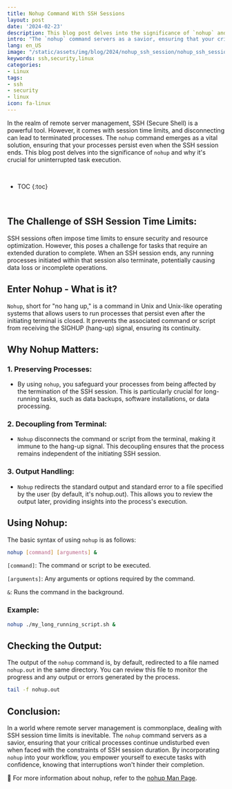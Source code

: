 ```yaml
---
title: Nohup Command With SSH Sessions
layout: post
date: '2024-02-23'
description: This blog post delves into the significance of `nohup` and why it's crucial for uninterrupted task execution.
intro: "The `nohup` command servers as a savior, ensuring that your critical processes continue undisturbed even when faced with the constraints of SSH session duration. By incorporating `nohup` into your workflow, you empower yourself to execute tasks with confidence, knowing that interruptions won't hinder their completion."
lang: en_US
image: "/static/assets/img/blog/2024/nohup_ssh_session/nohup_ssh_session.jpg"
keywords: ssh,security,linux
categories:
- Linux
tags:
- ssh
- security
- linux
icon: fa-linux
---
```



In the realm of remote server management, SSH (Secure Shell) is a powerful tool. However, it comes with session time limits, and disconnecting can lead to terminated processes. The `nohup` command emerges as a vital solution, ensuring that your processes persist even when the SSH session ends. This blog post delves into the significance of `nohup` and why it's crucial for uninterrupted task execution.

<br>

* TOC 
{:toc}

<br>

## The Challenge of SSH Session Time Limits:

SSH sessions often impose time limits to ensure security and resource optimization. However, this poses a challenge for tasks that require an extended duration to complete. When an SSH session ends, any running processes initiated within that session also terminate, potentially causing data loss or incomplete operations.

## Enter Nohup - What is it?

`Nohup`, short for "no hang up," is a command in Unix and Unix-like operating systems that allows users to run processes that persist even after the initiating terminal is closed. It prevents the associated command or script from receiving the SIGHUP (hang-up) signal, ensuring its continuity.

## Why Nohup Matters:

### 1. **Preserving Processes:**
   - By using `nohup`, you safeguard your processes from being affected by the termination of the SSH session. This is particularly crucial for long-running tasks, such as data backups, software installations, or data processing.

### 2. **Decoupling from Terminal:**
   - `Nohup` disconnects the command or script from the terminal, making it immune to the hang-up signal. This decoupling ensures that the process remains independent of the initiating SSH session.

### 3. **Output Handling:**
   - `Nohup` redirects the standard output and standard error to a file specified by the user (by default, it's nohup.out). This allows you to review the output later, providing insights into the process's execution.

## Using Nohup:

The basic syntax of using `nohup` is as follows:

```bash
nohup [command] [arguments] &
```
`[command]`: The command or script to be executed.

`[arguments]`: Any arguments or options required by the command.

`&`: Runs the command in the background.


### Example:

```bash
nohup ./my_long_running_script.sh &
```

## Checking the Output:

The output of the `nohup` command is, by default, redirected to a file named `nohup.out` in the same directory. You can review this file to monitor the progress and any output or errors generated by the process.

```bash
tail -f nohup.out
```

## Conclusion:

In a world where remote server management is commonplace, dealing with SSH session time limits is inevitable. The `nohup` command servers as a savior, ensuring that your critical processes continue undisturbed even when faced with the constraints of SSH session duration. By incorporating `nohup` into your workflow, you empower yourself to execute tasks with confidence, knowing that interruptions won't hinder their completion.


📝 For more information about nohup, refer to the [nohup Man Page](https://linux.die.net/man/1/nohup).



